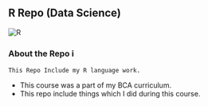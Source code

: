 ## R Repo (Data Science)
![R](https://img.shields.io/badge/r-%23276DC3.svg?style=for-the-badge&logo=r&logoColor=white)
### About the Repo ℹ
    This Repo Include my R language work.
- This course was a part of my BCA curriculum.
- This repo include things which I did during this course.